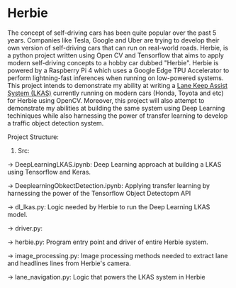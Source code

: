 # Herbie 

The concept of self-driving cars has been quite popular over the past 5 years. Companies like Tesla, Google and Uber are trying to develop their own version of self-driving cars that can run on real-world roads. Herbie, is a python project written using Open CV and Tensorflow that aims to apply modern self-driving concepts to a hobby car dubbed "Herbie". Herbie is powered by a Raspberry Pi 4 which uses a Google Edge TPU Accelerator to perform lightning-fast inferences when running on low-powered systems. This project intends to demonstrate my ability at writing a [Lane Keep Assist System (LKAS)](https://www.bianchihonda.com/honda-sensing-lane-keeping-assist-system/) currently running on modern cars (Honda, Toyota and etc) for Herbie using OpenCV. Moreover, this project will also attempt to demonstrate my abilities at building the same system using Deep Learning techiniques while also harnessing the power of transfer learning to develop a traffic object detection system.

Project Structure:

1. Src:

  -> DeepLearningLKAS.ipynb: Deep Learning approach at building a LKAS using Tensorflow and Keras.
  
  -> DeeplearningObkectDetection.ipynb: Applying transfer learning by harnessing the power of the Tensorflow Object Detectopm API
  
  -> dl_lkas.py: Logic needed by Herbie to run the Deep Learning LKAS model.
  
  -> driver.py: 
  
  -> herbie.py: Program entry point and driver of entire Herbie system.
  
  -> image_processing.py: Image processing methods needed to extract lane and headlines lines from Herbie's camera.
  
  -> lane_navigation.py: Logic that powers the LKAS system in Herbie


